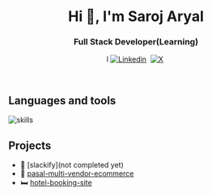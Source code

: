 <h1 align="center">Hi 👋, I'm Saroj Aryal </h1>
<h3 align="center"> Full Stack Developer(Learning) </h3>

<p align="center">l
<a href="https://www.linkedin.com/in/saroj-aryal-65474b281/" ><img src="https://img.shields.io/badge/-linkedin-yellowgreen?style=for-the-badge&logo=linkedin&logoColor=white" alt="Linkedin" /></a>&nbsp;
<a href="https://x.com/sarojaryal59" ><img src="https://img.shields.io/badge/Twitter-1DA1F2?style=for-the-badge&logo=twitter&logoColor=white" alt="X" /></a>&nbsp;
</p>
<br />

## Languages and tools
![skills](https://skillicons.dev/icons?i=html,css,js,ts,react,nodejs,mongodb,expressjs,tailwindcss,git&theme=dark)


## Projects
- 🛒   [slackify](not completed yet) 
- 🛒   [pasal-multi-vendor-ecommerce](https://pasal-ecommerce-client.vercel.app/) 
- 🛏  [hotel-booking-site](https://hotel-booking-site-alpha.vercel.app/) 
   
